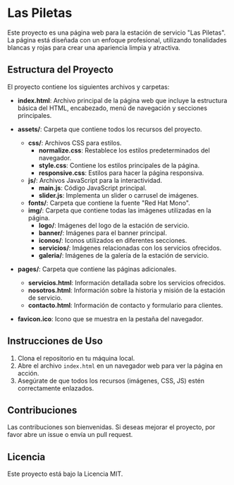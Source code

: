 # Las Piletas

Este proyecto es una página web para la estación de servicio "Las Piletas". La página está diseñada con un enfoque profesional, utilizando tonalidades blancas y rojas para crear una apariencia limpia y atractiva.

## Estructura del Proyecto

El proyecto contiene los siguientes archivos y carpetas:

- **index.html**: Archivo principal de la página web que incluye la estructura básica del HTML, encabezado, menú de navegación y secciones principales.
  
- **assets/**: Carpeta que contiene todos los recursos del proyecto.
  - **css/**: Archivos CSS para estilos.
    - **normalize.css**: Restablece los estilos predeterminados del navegador.
    - **style.css**: Contiene los estilos principales de la página.
    - **responsive.css**: Estilos para hacer la página responsiva.
  - **js/**: Archivos JavaScript para la interactividad.
    - **main.js**: Código JavaScript principal.
    - **slider.js**: Implementa un slider o carrusel de imágenes.
  - **fonts/**: Carpeta que contiene la fuente "Red Hat Mono".
  - **img/**: Carpeta que contiene todas las imágenes utilizadas en la página.
    - **logo/**: Imágenes del logo de la estación de servicio.
    - **banner/**: Imágenes para el banner principal.
    - **iconos/**: Iconos utilizados en diferentes secciones.
    - **servicios/**: Imágenes relacionadas con los servicios ofrecidos.
    - **galeria/**: Imágenes de la galería de la estación de servicio.

- **pages/**: Carpeta que contiene las páginas adicionales.
  - **servicios.html**: Información detallada sobre los servicios ofrecidos.
  - **nosotros.html**: Información sobre la historia y misión de la estación de servicio.
  - **contacto.html**: Información de contacto y formulario para clientes.

- **favicon.ico**: Icono que se muestra en la pestaña del navegador.

## Instrucciones de Uso

1. Clona el repositorio en tu máquina local.
2. Abre el archivo `index.html` en un navegador web para ver la página en acción.
3. Asegúrate de que todos los recursos (imágenes, CSS, JS) estén correctamente enlazados.

## Contribuciones

Las contribuciones son bienvenidas. Si deseas mejorar el proyecto, por favor abre un issue o envía un pull request.

## Licencia

Este proyecto está bajo la Licencia MIT.